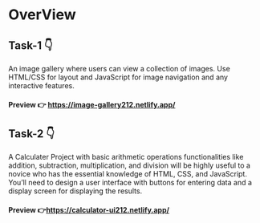# OverView


## Task-1 👇
An image gallery where users can view a
collection of images. Use HTML/CSS for layout
and JavaScript for image navigation and any
interactive features.

#### Preview 👉 https://image-gallery212.netlify.app/



## Task-2 👇
A Calculater Project with basic arithmetic
operations functionalities like addition,
subtraction, multiplication, and division will be
highly useful to a novice who has the essential
knowledge of HTML, CSS, and JavaScript. You’ll
need to design a user interface with buttons for
entering data and a display screen for
displaying the results.

#### Preview 👉https://calculator-ui212.netlify.app/


